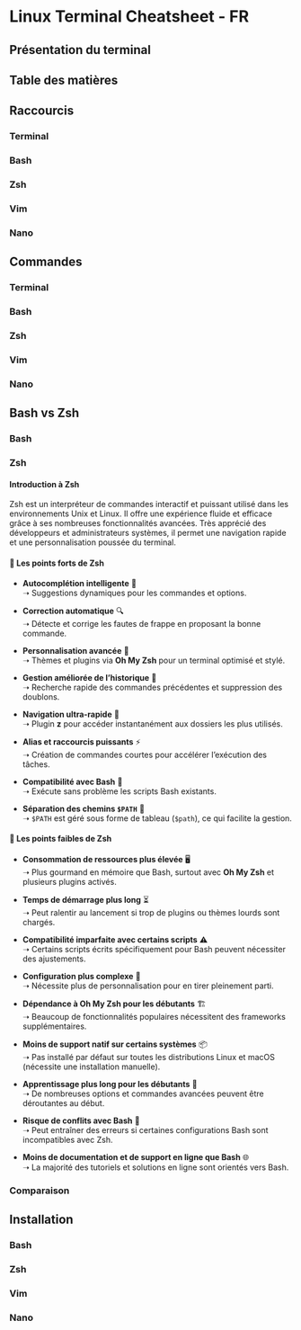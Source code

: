 # Linux Terminal Cheatsheet - FR

## Présentation du terminal

## Table des matières

## Raccourcis

### Terminal

### Bash

### Zsh

### Vim

### Nano

## Commandes

### Terminal

### Bash

### Zsh

### Vim

### Nano

## Bash vs Zsh

### Bash

### Zsh

#### Introduction à Zsh

Zsh est un interpréteur de commandes interactif et puissant utilisé dans les environnements Unix et Linux. Il offre une expérience fluide et efficace grâce à ses nombreuses fonctionnalités avancées. 
Très apprécié des développeurs et administrateurs systèmes, il permet une navigation rapide et une personnalisation poussée du terminal.

#### 🔹 Les points forts de Zsh

- **Autocomplétion intelligente** 🎯  
  ➝ Suggestions dynamiques pour les commandes et options.

- **Correction automatique** 🔍  
  ➝ Détecte et corrige les fautes de frappe en proposant la bonne commande.

- **Personnalisation avancée** 🎨  
  ➝ Thèmes et plugins via **Oh My Zsh** pour un terminal optimisé et stylé.

- **Gestion améliorée de l’historique** 📜  
  ➝ Recherche rapide des commandes précédentes et suppression des doublons. 

- **Navigation ultra-rapide** 🚀  
  ➝ Plugin **z** pour accéder instantanément aux dossiers les plus utilisés.

- **Alias et raccourcis puissants** ⚡  
  ➝ Création de commandes courtes pour accélérer l’exécution des tâches.

- **Compatibilité avec Bash** 🔄  
  ➝ Exécute sans problème les scripts Bash existants.

- **Séparation des chemins `$PATH`** 📁  
  ➝ `$PATH` est géré sous forme de tableau (`$path`), ce qui facilite la gestion.

#### 🔻 Les points faibles de Zsh

- **Consommation de ressources plus élevée** 🖥️  
  ➝ Plus gourmand en mémoire que Bash, surtout avec **Oh My Zsh** et plusieurs plugins activés.  

- **Temps de démarrage plus long** ⏳  
  ➝ Peut ralentir au lancement si trop de plugins ou thèmes lourds sont chargés.  

- **Compatibilité imparfaite avec certains scripts** ⚠️  
  ➝ Certains scripts écrits spécifiquement pour Bash peuvent nécessiter des ajustements.  

- **Configuration plus complexe** 🔧  
  ➝ Nécessite plus de personnalisation pour en tirer pleinement parti.  

- **Dépendance à Oh My Zsh pour les débutants** 🏗️  
  ➝ Beaucoup de fonctionnalités populaires nécessitent des frameworks supplémentaires.  

- **Moins de support natif sur certains systèmes** 📦  
  ➝ Pas installé par défaut sur toutes les distributions Linux et macOS (nécessite une installation manuelle).  

- **Apprentissage plus long pour les débutants** 📘  
  ➝ De nombreuses options et commandes avancées peuvent être déroutantes au début.  

- **Risque de conflits avec Bash** 🔄  
  ➝ Peut entraîner des erreurs si certaines configurations Bash sont incompatibles avec Zsh.  

- **Moins de documentation et de support en ligne que Bash** 🌐  
  ➝ La majorité des tutoriels et solutions en ligne sont orientés vers Bash.  

### Comparaison

## Installation

### Bash

### Zsh

### Vim

### Nano